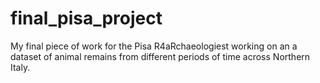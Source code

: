 # final_pisa_project
My final piece of work for the Pisa R4aRchaeologiest working on an a dataset of animal remains from different periods of time across Northern Italy.
